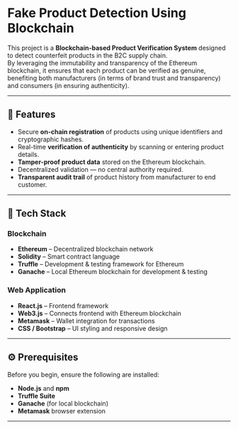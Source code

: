 # Fake Product Detection Using Blockchain

This project is a **Blockchain-based Product Verification System** designed to detect counterfeit products in the B2C supply chain.  
By leveraging the immutability and transparency of the Ethereum blockchain, it ensures that each product can be verified as genuine, benefiting both manufacturers (in terms of brand trust and transparency) and consumers (in ensuring authenticity).

---

## 🚀 Features

- Secure **on-chain registration** of products using unique identifiers and cryptographic hashes.
- Real-time **verification of authenticity** by scanning or entering product details.
- **Tamper-proof product data** stored on the Ethereum blockchain.
- Decentralized validation — no central authority required.
- **Transparent audit trail** of product history from manufacturer to end customer.

---

## 🧠 Tech Stack

### **Blockchain**
- **Ethereum** – Decentralized blockchain network
- **Solidity** – Smart contract language
- **Truffle** – Development & testing framework for Ethereum
- **Ganache** – Local Ethereum blockchain for development & testing

### **Web Application**
- **React.js** – Frontend framework
- **Web3.js** – Connects frontend with Ethereum blockchain
- **Metamask** – Wallet integration for transactions
- **CSS / Bootstrap** – UI styling and responsive design

---

## ⚙️ Prerequisites

Before you begin, ensure the following are installed:
- **Node.js** and **npm**
- **Truffle Suite**
- **Ganache** (for local blockchain)
- **Metamask** browser extension

---
